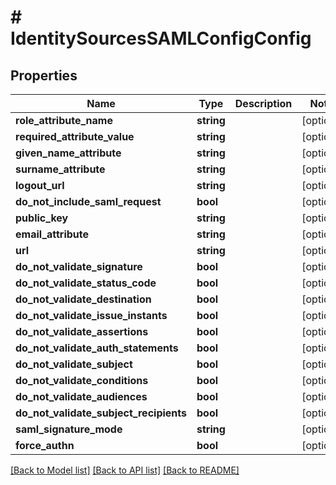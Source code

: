 # # IdentitySourcesSAMLConfigConfig

## Properties

Name | Type | Description | Notes
------------ | ------------- | ------------- | -------------
**role_attribute_name** | **string** |  | [optional]
**required_attribute_value** | **string** |  | [optional]
**given_name_attribute** | **string** |  | [optional]
**surname_attribute** | **string** |  | [optional]
**logout_url** | **string** |  | [optional]
**do_not_include_saml_request** | **bool** |  | [optional]
**public_key** | **string** |  | [optional]
**email_attribute** | **string** |  | [optional]
**url** | **string** |  | [optional]
**do_not_validate_signature** | **bool** |  | [optional]
**do_not_validate_status_code** | **bool** |  | [optional]
**do_not_validate_destination** | **bool** |  | [optional]
**do_not_validate_issue_instants** | **bool** |  | [optional]
**do_not_validate_assertions** | **bool** |  | [optional]
**do_not_validate_auth_statements** | **bool** |  | [optional]
**do_not_validate_subject** | **bool** |  | [optional]
**do_not_validate_conditions** | **bool** |  | [optional]
**do_not_validate_audiences** | **bool** |  | [optional]
**do_not_validate_subject_recipients** | **bool** |  | [optional]
**saml_signature_mode** | **string** |  | [optional]
**force_authn** | **bool** |  | [optional]

[[Back to Model list]](../../README.md#models) [[Back to API list]](../../README.md#endpoints) [[Back to README]](../../README.md)
